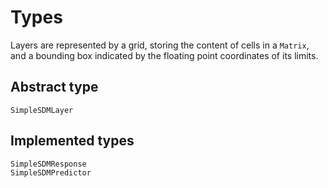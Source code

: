 # Types

Layers are represented by a grid, storing the content of cells in a `Matrix`,
and a bounding box indicated by the floating point coordinates of its limits.

## Abstract type

```@docs
SimpleSDMLayer
```

## Implemented types

```@docs
SimpleSDMResponse
SimpleSDMPredictor
```
